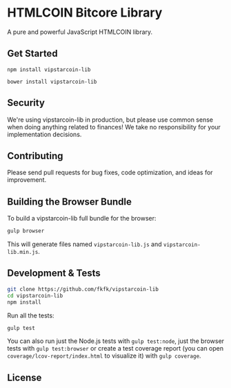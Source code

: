 HTMLCOIN Bitcore Library
=======

A pure and powerful JavaScript HTMLCOIN library.


## Get Started

```
npm install vipstarcoin-lib
```

```
bower install vipstarcoin-lib
```

## Security

We're using vipstarcoin-lib in production, but please use common sense when doing anything related to finances! We take no responsibility for your implementation decisions.



## Contributing

Please send pull requests for bug fixes, code optimization, and ideas for improvement. 

## Building the Browser Bundle

To build a vipstarcoin-lib full bundle for the browser:

```sh
gulp browser
```

This will generate files named `vipstarcoin-lib.js` and `vipstarcoin-lib.min.js`.

## Development & Tests

```sh
git clone https://github.com/fkfk/vipstarcoin-lib
cd vipstarcoin-lib
npm install
```

Run all the tests:

```sh
gulp test
```

You can also run just the Node.js tests with `gulp test:node`, just the browser tests with `gulp test:browser`
or create a test coverage report (you can open `coverage/lcov-report/index.html` to visualize it) with `gulp coverage`.

## License

